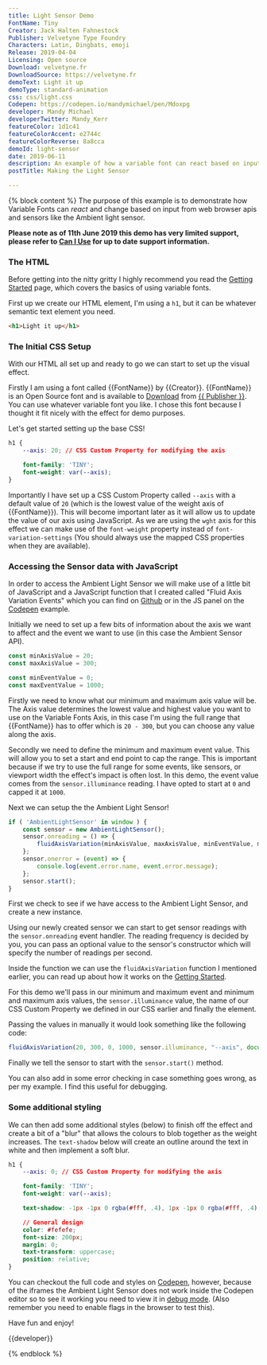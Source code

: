 ```yaml
---
title: Light Sensor Demo
FontName: Tiny
Creator: Jack Halten Fahnestock
Publisher: Velvetyne Type Foundry
Characters: Latin, Dingbats, emoji
Release: 2019-04-04
Licensing: Open source
Download: velvetyne.fr
DownloadSource: https://velvetyne.fr
demoText: Light it up
demoType: standard-animation
css: css/light.css
Codepen: https://codepen.io/mandymichael/pen/Mdoxpg
developer: Mandy Michael
developerTwitter: Mandy_Kerr
featureColor: 1d1c41
featureColorAccent: e2744c
featureColorReverse: 8a8cca
demoId: light-sensor
date: 2019-06-11
description: An example of how a variable font can react based on input from web browser apis and sensors like the Ambient light sensor.
postTitle: Making the Light Sensor

---
```


{% block content %}
The purpose of this example is to demonstrate how Variable Fonts can _react_ and change based on input from web browser apis and sensors like the Ambient light sensor.

**Please note as of 11th June 2019 this demo has very limited support, please refer to [Can I Use](https://caniuse.com/#search=ambient%20light%20sensor) for up to date support information.**

### The HTML

Before getting into the nitty gritty I highly recommend you read the [Getting Started](/getting-started) page, which covers the basics of using variable fonts.

First up we create our HTML element, I'm using a `h1`, but it can be whatever semantic text element you need.

``` html
<h1>Light it up</h1>
```


### The Initial CSS Setup

With our HTML all set up and ready to go we can start to set up the visual effect.

Firstly I am using a font called {{FontName}} by {{Creator}}. {{FontName}} is an Open Source font and is available to <a href="{{DownloadSource}}" target="_blank">Download</a> from <a href="{{DownloadSource}}">{{ Publisher }}</a>. You can use whatever variable font you like. I chose this font because I thought it fit nicely with the effect for demo purposes.

Let's get started setting up the base CSS!

``` css
h1 {
	--axis: 20; // CSS Custom Property for modifying the axis

	font-family: 'TINY';
	font-weight: var(--axis);
}
```
Importantly I have set up a CSS Custom Property called `--axis` with a default value of `20` (which is the lowest value of the weight axis of {{FontName}}). This will become important later as it will allow us to update the value of our axis using JavaScript. As we are using the `wght` axis for this effect we can make use of the `font-weight` property instead of `font-variation-settings` (You should always use the mapped CSS properties when they are available).

### Accessing the Sensor data with JavaScript

In order to access the Ambient Light Sensor we will make use of a little bit of JavaScript and a JavaScript function that I created called "Fluid Axis Variation Events" which you can find on [Github](https://github.com/mandymichael/fluid-axis-variation-events) or in the JS panel on the [Codepen]({{Codepen}}) example.

Initially we need to set up a few bits of information about the axis we want to affect and the event we want to use (in this case the Ambient Sensor API).

```js
const minAxisValue = 20;
const maxAxisValue = 300;

const minEventValue = 0;
const maxEventValue = 1000;
```

Firstly we need to know what our minimum and maximum axis value will be. The Axis value determines the lowest value and highest value you want to use on the Variable Fonts Axis, in this case I'm using the full range that {{FontName}} has to offer which is `20 - 300`, but you can choose any value along the axis.

Secondly we need to define the minimum and maximum event value. This will allow you to set a start and end point to cap the range. This is important because if we try to use the full range for some events, like sensors, or viewport width the effect's impact is often lost. In this demo, the event value comes from the `sensor.illuminance` reading. I have opted to start at `0` and capped it at `1000`.

Next we can setup the the Ambient Light Sensor!

```js
if ( 'AmbientLightSensor' in window ) {
    const sensor = new AmbientLightSensor();
    sensor.onreading = () => {
        fluidAxisVariation(minAxisValue, maxAxisValue, minEventValue, maxEventValue, sensor.illuminance, "--axis", element);
    };
    sensor.onerror = (event) => {
        console.log(event.error.name, event.error.message);
    };
    sensor.start();
}
```
First we check to see if we have access to the Ambient Light Sensor, and create a new instance.

Using our newly created sensor we can start to get sensor readings with the `sensor.onreading` event handler. The reading frequency is decided by you, you can pass an optional value to the sensor's constructor which will specify the number of readings per second.

Inside the function we can use the `fluidAxisVariation` function I mentioned earlier, you can read up about how it works on the <a href="/getting-started">Getting Started</a>.

For this demo we'll pass in our minimum and maximum event and minimum and maximum axis values, the `sensor.illuminance` value, the name of our CSS Custom Property we defined in our CSS earlier and finally the element.

Passing the values in manually it would look something like the following code:

```js
fluidAxisVariation(20, 300, 0, 1000, sensor.illuminance, "--axis", document.getElementById("demoText"));
```

Finally we tell the sensor to start with the `sensor.start()` method.

You can also add in some error checking in case something goes wrong, as per my example. I find this useful for debugging.

### Some additional styling

We can then add some additional styles (below) to finish off the effect and create a bit of a "blur" that allows the colours to blob together as the weight increases. The `text-shadow` below will create an outline around the text in white and then implement a soft blur.

``` css
h1 {
	--axis: 0; // CSS Custom Property for modifying the axis

	font-family: 'TINY';
	font-weight: var(--axis);

    text-shadow: -1px -1px 0 rgba(#fff, .4), 1px -1px 0 rgba(#fff, .4), -1px 1px 0 rgba(#fff, .4), 1px 1px 0 rgba(#fff, .4), 0 -2px 8px, 0 0 2px, 0 0 5px #ff7e00, 0 0 15px #ff4444, 0 0 2px #ff7e00, 0 2px 3px #000;

    // General design
    color: #fefefe;
    font-size: 200px;
    margin: 0;
    text-transform: uppercase;
	position: relative;
}
```

You can checkout the full code and styles on [Codepen]({{Codepen}}), however, because of the iframes the Ambient Light Sensor does not work inside the Codepen editor so to see it working you need to view it in <a href="https://s.codepen.io/mandymichael/debug/6c905675972969f4a9a5a89c382b1473">debug mode</a>. (Also remember you need to enable flags in the browser to test this).

Have fun and enjoy!

{{developer}}

{% endblock %}
